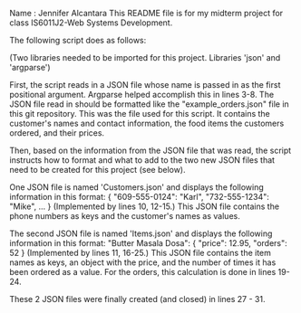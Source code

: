 Name : Jennifer Alcantara
This README file is for my midterm project for class IS6011J2-Web Systems Development.

The following script does as follows:

(Two libraries needed to be imported for this project. Libraries 'json' and 'argparse')

First, the script reads in a JSON file whose name is passed in as the first positional argument. Argparse helped accomplish this in lines 3-8.
The JSON file read in should be formatted like the "example_orders.json" file in this git repository. This was the file used for this script.
It contains the customer's names and contact information, the food items the customers ordered, and their prices.

Then, based on the information from the JSON file that was read, the script instructs how to format and what to add to the two new JSON files that need to be created for this project (see below).

One JSON file is named 'Customers.json' and displays the following information in this format: 
{
    "609-555-0124": "Karl",
    "732-555-1234": "Mike",
    ...
}
(Implemented by lines 10, 12-15.)
This JSON file contains the phone numbers as keys and the customer's names as values.


The second JSON file is named 'Items.json' and displays the following information in this format: 
"Butter Masala Dosa": {
        "price": 12.95,
        "orders": 52
}
(Implemented by lines 11, 16-25.)
This JSON file contains the item names as keys, an object with the price, and the number of times it has been ordered as a value.
For the orders, this calculation is done in lines 19-24.

These 2 JSON files were finally created (and closed) in lines 27 - 31.
